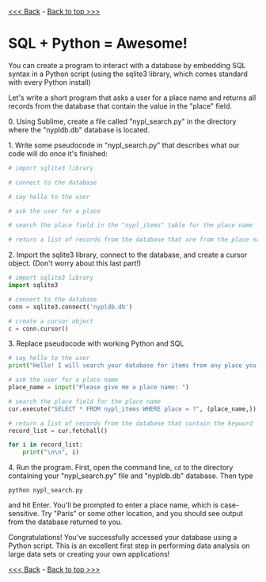 [<<< Back](12-excel_v_db.md) - [Back to top >>>](../README.md)

# SQL + Python = Awesome!

You can create a program to interact with a database by embedding SQL syntax in a Python script (using the sqlite3 library, which comes standard with every Python install)

Let's write a short program that asks a user for a place name and returns all records from the database that contain the value in the "place" field.  

0\. Using Sublime, create a file called "nypl_search.py" in the directory where the "nypldb.db" database is located.

1\. Write some pseudocode in "nypl_search.py" that describes what our code will do once it's finished:

```Python
# import sqlite3 library

# connect to the database

# say hello to the user

# ask the user for a place

# search the place field in the "nypl_items" table for the place name

# return a list of records from the database that are from the place name
```

2\. Import the sqlite3 library, connect to the database, and create a cursor object. (Don't worry about this last part!)

```Python
# import sqlite3 library
import sqlite3

# connect to the database
conn = sqlite3.connect('nypldb.db')

# create a cursor object  
c = conn.cursor()
```  

3\. Replace pseudocode with working Python and SQL

```Python
# say hello to the user
print("Hello! I will search your database for items from any place you tell me! ")

# ask the user for a place name
place_name = input("Please give me a place name: ")

# search the place field for the place name
cur.execute("SELECT * FROM nypl_items WHERE place = ?", (place_name,))

# return a list of records from the database that contain the keyword
record_list = cur.fetchall()

for i in record_list:
	print("\n\n", i)
``` 

4\. Run the program. First, open the command line, `cd` to the directory containing your "nypl_search.py" file and "nypldb.db" database. Then type 

    python nypl_search.py
	
and hit Enter. You'll be prompted to enter a place name, which is case-sensitive. Try "Paris" or some other location, and you should see output from the database returned to you.

Congratulations! You've successfully accessed your database using a Python script. This is an excellent first step in performing data analysis on large data sets or creating your own applications!

[<<< Back](12-excel_v_db.md) - [Back to top >>>](../README.md)
